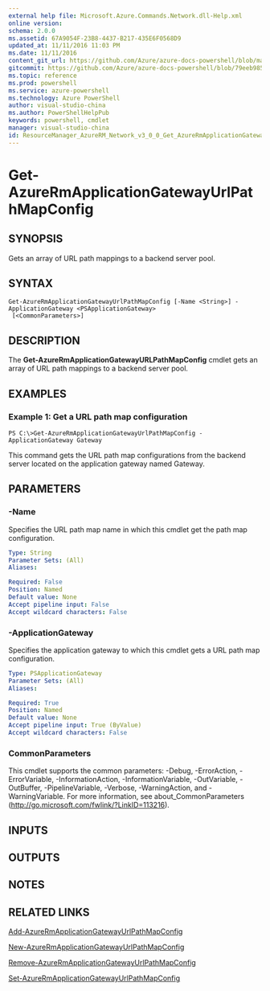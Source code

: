 ```yaml
---
external help file: Microsoft.Azure.Commands.Network.dll-Help.xml
online version: 
schema: 2.0.0
ms.assetid: 67A9054F-23B8-4437-B217-435E6F0568D9
updated_at: 11/11/2016 11:03 PM
ms.date: 11/11/2016
content_git_url: https://github.com/Azure/azure-docs-powershell/blob/master/azureps-cmdlets-docs/ResourceManager/AzureRM.Network/v3.0.0/Get-AzureRmApplicationGatewayUrlPathMapConfig.md
gitcommit: https://github.com/Azure/azure-docs-powershell/blob/79eeb985ea480979357fb4695832a0c3d29a48bf/azureps-cmdlets-docs/ResourceManager/AzureRM.Network/v3.0.0/Get-AzureRmApplicationGatewayUrlPathMapConfig.md
ms.topic: reference
ms.prod: powershell
ms.service: azure-powershell
ms.technology: Azure PowerShell
author: visual-studio-china
ms.author: PowerShellHelpPub
keywords: powershell, cmdlet
manager: visual-studio-china
id: ResourceManager_AzureRM_Network_v3_0_0_Get_AzureRmApplicationGatewayUrlPathMapConfig_md
---
```


# Get-AzureRmApplicationGatewayUrlPathMapConfig

## SYNOPSIS
Gets an array of URL path mappings to a backend server pool.

## SYNTAX

```
Get-AzureRmApplicationGatewayUrlPathMapConfig [-Name <String>] -ApplicationGateway <PSApplicationGateway>
 [<CommonParameters>]
```

## DESCRIPTION
The **Get-AzureRmApplicationGatewayURLPathMapConfig** cmdlet gets an array of URL path mappings to a backend server pool.

## EXAMPLES

### Example 1: Get a URL path map configuration
```
PS C:\>Get-AzureRmApplicationGatewayUrlPathMapConfig -ApplicationGateway Gateway
```

This command gets the URL path map configurations from the backend server located on the application gateway named Gateway.

## PARAMETERS

### -Name
Specifies the URL path map name in which this cmdlet get the path map configuration.

```yaml
Type: String
Parameter Sets: (All)
Aliases: 

Required: False
Position: Named
Default value: None
Accept pipeline input: False
Accept wildcard characters: False
```

### -ApplicationGateway
Specifies the application gateway to which this cmdlet gets a URL path map configuration.

```yaml
Type: PSApplicationGateway
Parameter Sets: (All)
Aliases: 

Required: True
Position: Named
Default value: None
Accept pipeline input: True (ByValue)
Accept wildcard characters: False
```

### CommonParameters
This cmdlet supports the common parameters: -Debug, -ErrorAction, -ErrorVariable, -InformationAction, -InformationVariable, -OutVariable, -OutBuffer, -PipelineVariable, -Verbose, -WarningAction, and -WarningVariable. For more information, see about_CommonParameters (http://go.microsoft.com/fwlink/?LinkID=113216).

## INPUTS

## OUTPUTS

## NOTES

## RELATED LINKS

[Add-AzureRmApplicationGatewayUrlPathMapConfig](xref:ResourceManager/AzureRM.Network/v3.0.0/Add-AzureRmApplicationGatewayUrlPathMapConfig.md)

[New-AzureRmApplicationGatewayUrlPathMapConfig](xref:ResourceManager/AzureRM.Network/v3.0.0/New-AzureRmApplicationGatewayUrlPathMapConfig.md)

[Remove-AzureRmApplicationGatewayUrlPathMapConfig](xref:ResourceManager/AzureRM.Network/v3.0.0/Remove-AzureRmApplicationGatewayUrlPathMapConfig.md)

[Set-AzureRmApplicationGatewayUrlPathMapConfig](xref:ResourceManager/AzureRM.Network/v3.0.0/Set-AzureRmApplicationGatewayUrlPathMapConfig.md)


